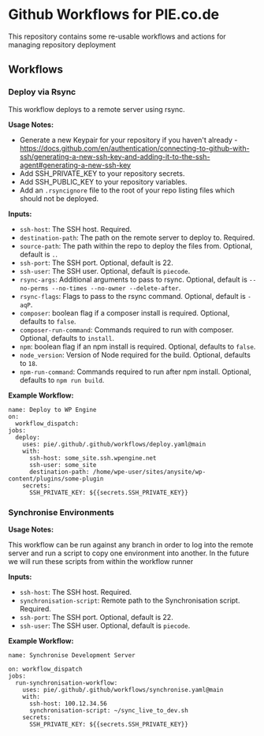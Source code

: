 # Github Workflows for PIE.co.de

This repository contains some re-usable workflows and actions for managing repository deployment

## Workflows

### Deploy via Rsync

This workflow deploys to a remote server using rsync. 

**Usage Notes:**

- Generate a new Keypair for your repository if you haven't already - https://docs.github.com/en/authentication/connecting-to-github-with-ssh/generating-a-new-ssh-key-and-adding-it-to-the-ssh-agent#generating-a-new-ssh-key
- Add SSH_PRIVATE_KEY to your repository secrets.
- Add SSH_PUBLIC_KEY to your repository variables.
- Add an `.rsyncignore` file to the root of your repo listing files which should not be deployed. 

**Inputs:**

- `ssh-host`: The SSH host. Required.
- `destination-path`: The path on the remote server to deploy to. Required.
- `source-path`: The path within the repo to deploy the files from. Optional, default is `.`.
- `ssh-port`: The SSH port. Optional, default is 22.
- `ssh-user`: The SSH user. Optional, default is `piecode`.
- `rsync-args`: Additional arguments to pass to rsync. Optional, default is `--no-perms --no-times --no-owner --delete-after`.
- `rsync-flags`: Flags to pass to the rsync command. Optional, default is `-aqP`.
- `composer`: boolean flag if a composer install is required.  Optional, defaults to `false`.
- `composer-run-command`: Commands required to run with composer. Optional, defaults to `install`.
- `npm`: boolean flag if an npm install is required. Optional, defaults to `false`.
- `node_version`: Version of Node required for the build. Optional, defaults to `18`.
- `npm-run-command`: Commands required to run after npm install. Optional, defaults to `npm run build`.

**Example Workflow:**

```
name: Deploy to WP Engine
on:
  workflow_dispatch:
jobs:
  deploy:
    uses: pie/.github/.github/workflows/deploy.yaml@main
    with:
      ssh-host: some_site.ssh.wpengine.net
      ssh-user: some_site
      destination-path: /home/wpe-user/sites/anysite/wp-content/plugins/some-plugin
    secrets:
      SSH_PRIVATE_KEY: ${{secrets.SSH_PRIVATE_KEY}}
```

### Synchronise Environments

**Usage Notes:**

This workflow can be run against any branch in order to log into the remote server and run a script to copy one environment into another. In the future we will run these scripts from within the workflow runner

**Inputs:**

- `ssh-host`: The SSH host. Required.
- `synchronisation-script`: Remote path to the Synchronisation script. Required.
- `ssh-port`: The SSH port. Optional, default is 22.
- `ssh-user`: The SSH user. Optional, default is `piecode`.

**Example Workflow:**

```
name: Synchronise Development Server

on: workflow_dispatch
jobs:
  run-synchronisation-workflow:
    uses: pie/.github/.github/workflows/synchronise.yaml@main
    with:
      ssh-host: 100.12.34.56
      synchronisation-script: ~/sync_live_to_dev.sh
    secrets:
      SSH_PRIVATE_KEY: ${{secrets.SSH_PRIVATE_KEY}}
```
